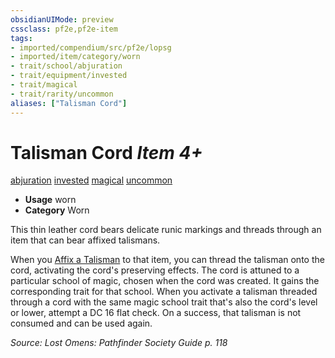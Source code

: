 ```yaml
---
obsidianUIMode: preview
cssclass: pf2e,pf2e-item
tags:
- imported/compendium/src/pf2e/lopsg
- imported/item/category/worn
- trait/school/abjuration
- trait/equipment/invested
- trait/magical
- trait/rarity/uncommon
aliases: ["Talisman Cord"]
---
```

# Talisman Cord *Item 4+*  
[abjuration](abjuration.md)  [invested](invested.md)  [magical](magical.md)  [uncommon](uncommon.md)  

- **Usage** worn
- **Category** Worn

This thin leather cord bears delicate runic markings and threads through an item that can bear affixed talismans.

When you [Affix a Talisman](affix-a-talisman.md) to that item, you can thread the talisman onto the cord, activating the cord's preserving effects. The cord is attuned to a particular school of magic, chosen when the cord was created. It gains the corresponding trait for that school. When you activate a talisman threaded through a cord with the same magic school trait that's also the cord's level or lower, attempt a DC 16 flat check. On a success, that talisman is not consumed and can be used again.

*Source: Lost Omens: Pathfinder Society Guide p. 118*